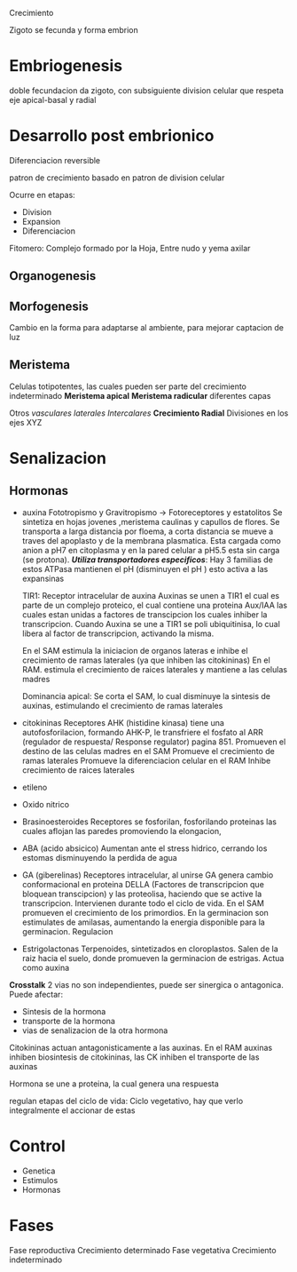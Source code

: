 
Crecimiento

Zigoto se fecunda y forma embrion

# Embriogenesis

doble fecundacion da zigoto, con subsiguiente division celular que respeta eje apical-basal y radial

# Desarrollo post embrionico

Diferenciacion reversible

patron de crecimiento basado en patron de division celular

Ocurre en etapas:
- Division
- Expansion
- Diferenciacion

Fitomero:
Complejo formado por la Hoja, Entre nudo y yema axilar

## Organogenesis

## Morfogenesis

Cambio en la forma para adaptarse al ambiente, para mejorar captacion de luz

## Meristema

Celulas totipotentes, las cuales pueden ser parte del crecimiento indeterminado
**Meristema apical**
**Meristema radicular**
diferentes capas


Otros
	*vasculares
	laterales
	Intercalares*
**Crecimiento Radial**
Divisiones en los ejes XYZ

# Senalizacion

## Hormonas

- auxina
  Fototropismo y Gravitropismo → Fotoreceptores y estatolitos
  Se sintetiza en hojas jovenes ,meristema caulinas y capullos de flores. Se transporta a larga distancia por floema, a corta distancia se mueve a traves del apoplasto y de la membrana plasmatica. Esta cargada como anion a pH7 en citoplasma y en la pared celular a pH5.5 esta sin carga (se protona).
  ***Utiliza transportadores especificos***: Hay 3 familias de estos
  ATPasa mantienen el pH (disminuyen el pH ) esto activa a las expansinas
  
  TIR1: Receptor intracelular de auxina
  Auxinas se unen a TIR1 el cual es parte de un complejo proteico, el cual contiene una proteina Aux/IAA las cuales estan unidas a factores de transcipcion los cuales inhiber la transcripcion. Cuando Auxina se une a TIR1 se poli ubiquitinisa, lo cual libera al factor de transcripcion, activando la misma.
  
  En el SAM estimula la iniciacion de organos lateras e inhibe el crecimiento de ramas laterales (ya que inhiben las citokininas)
  En el RAM. estimula el crecimiento de raices laterales y mantiene a las celulas madres
  
  Dominancia apical: Se corta el SAM, lo cual disminuye la sintesis de auxinas, estimulando el crecimiento de ramas laterales


- citokininas
  Receptores AHK (histidine kinasa) tiene una autofosforilacion, formando AHK-P, le transfriere el fosfato al ARR (regulador de respuesta/ Response regulator) pagina 851. 
  Promueven el destino de las celulas madres en el SAM
  Promueve el crecimiento de  ramas laterales
  Promueve la diferenciacion celular en el RAM
  Inhibe crecimiento de raices laterales 
  
- etileno
- Oxido nitrico
- Brasinoesteroides
  Receptores se fosforilan, fosforilando proteinas las cuales aflojan las paredes promoviendo la elongacion,
- ABA (acido absicico)
  Aumentan ante el stress hidrico, cerrando los estomas disminuyendo la perdida de agua
  
- GA (giberelinas)
  Receptores intracelular, al unirse GA genera cambio conformacional en proteina DELLA (Factores de transcripcion que bloquean transcipcion) y las proteolisa, haciendo que se active la transcripcion.
  Intervienen durante todo el ciclo de vida. En el SAM promueven el crecimiento de los primordios.
  En la germinacion son estimulates de amilasas, aumentando la energia disponible para la germinacion.
  Regulacion 
  
  
- Estrigolactonas
  Terpenoides, sintetizados en cloroplastos. Salen de la raiz hacia el suelo, donde promueven la germinacion de estrigas. Actua como auxina 

**Crosstalk**
2 vias no son independientes, puede ser sinergica o antagonica. Puede afectar:
- Sintesis de la hormona
- transporte de la hormona
- vias de senalizacion de la otra hormona

Citokininas actuan antagonisticamente a las auxinas. En el RAM auxinas inhiben biosintesis de citokininas, las CK inhiben el transporte de las auxinas



Hormona se une a proteina, la cual genera una respuesta

regulan etapas del ciclo de vida:
Ciclo vegetativo, hay que verlo integralmente el accionar de estas

# Control

- Genetica
- Estimulos
- Hormonas

# Fases

Fase reproductiva
	Crecimiento determinado
Fase vegetativa
	Crecimiento indeterminado
